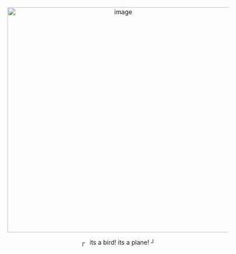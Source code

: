 <div align="center">

<img width="512" height="512" alt="image" src="https://github.com/user-attachments/assets/bbea41e2-fb91-4d67-944e-8c98b1d349cd" />

┌⠀its a bird! its a plane! ┘



